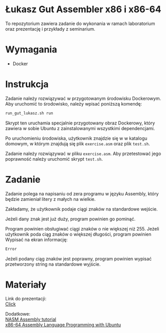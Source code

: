 # Łukasz Gut Assembler x86 i x86-64
To repozytorium zawiera zadanie do wykonania w ramach laboratorium oraz
prezentację i przykłady z seminarium.

# Wymagania
- Docker

# Instrukcja
Zadanie należy rozwiązywać w przygotowanym środowisku Dockerowym.
Aby uruchomić to środowisko, należy wpisać poniższą komendę:

```sh
run_gut_lukasz.sh run
```

Skrypt ten uruchamia specjalnie przygotowany obraz Dockerowy, który
zawiera w sobie Ubuntu z zainstalowanymi wszystkimi dependencjami.  

Po uruchomieniu środowiska, użytkownik znajdzie się w w katalogu domowym,
w którym znajdują się plik ```exercise.asm``` oraz plik ```test.sh```. 

Zadanie należy rozwiązywać w pliku ```exercise.asm```. 
Aby przetestować jego poprawność należy uruchomić skrypt ```test.sh```.

# Zadanie
Zadanie polega na napisaniu od zera programu w języku
Assembly, który będzie zamieniał litery z małych na wielkie.

Zakładamy, że użytkownik podaje ciągi znaków na standardowe wejście.  

Jeżeli dany znak jest już duży, program powinien go pominąć.

Program powinien obsługiwać ciągi znaków o nie większej niż 255.
Jeżeli użytkownik poda ciąg znaków o większej długości, program powinien
Wypisać na ekran informację:
```sh
Error
```

Jeżeli podany ciąg znaków jest poprawny, program powinien wypisać 
przetworzony string na standardowe wyjście.


# Materiały

Link do prezentacji:  
[Click](https://www.youtube.com/watch?v=8oT-eIkLEYA)

Dodatkowe:  
[NASM Assembly tutorial](https://www.tutorialspoint.com/assembly_programming/index.htm)  
[x86-64 Assembly Language Programming with Ubuntu](http://www.egr.unlv.edu/~ed/assembly64.pdf)